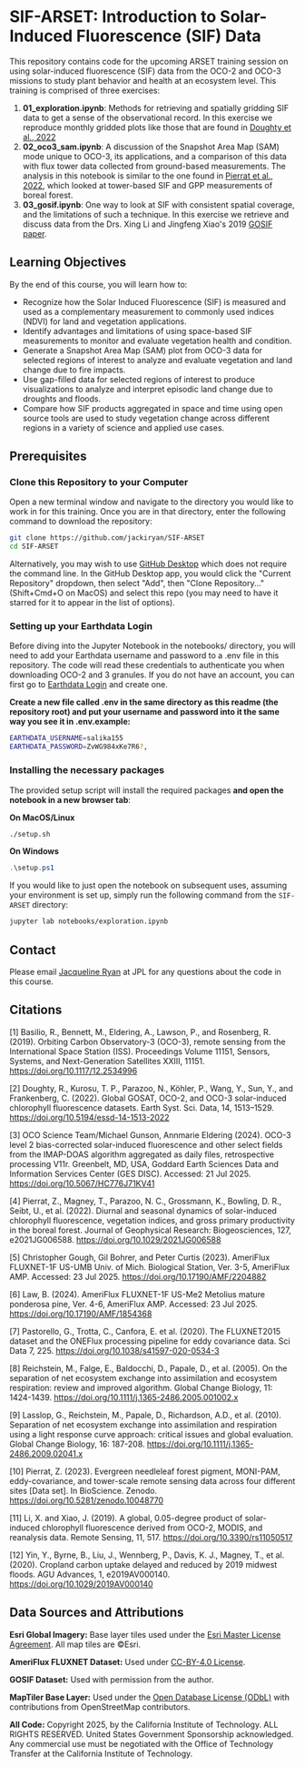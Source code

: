 # SIF-ARSET: Introduction to Solar-Induced Fluorescence (SIF) Data

This repository contains code for the upcoming ARSET training session on using solar-induced fluorescence (SIF) data from the OCO-2 and OCO-3 missions to study plant behavior and health at an ecosystem level. This training is comprised of three exercises:

1. **01_exploration.ipynb**: Methods for retrieving and spatially gridding SIF data to get a sense of the observational record. In this exercise we reproduce monthly gridded plots like those that are found in [Doughty et al., 2022](https://doi.org/10.5194/essd-14-1513-2022) 
2. **02_oco3_sam.ipynb**: A discussion of the Snapshot Area Map (SAM) mode unique to OCO-3, its applications, and a comparison of this data with flux tower data collected from ground-based measurements. The analysis in this notebook is similar to the one found in [Pierrat et al., 2022](https://doi.org/10.1029/2021JG006588), which looked at tower-based SIF and GPP measurements of boreal forest.
3. **03_gosif.ipynb**: One way to look at SIF with consistent spatial coverage, and the limitations of such a technique. In this exercise we retrieve and discuss data from the Drs. Xing Li and Jingfeng Xiao's 2019 [GOSIF paper](https://doi.org/10.3390/rs11050517).

## Learning Objectives

By the end of this course, you will learn how to:

* Recognize how the Solar Induced Fluorescence (SIF) is measured and used as a complementary measurement to commonly used indices (NDVI) for land and vegetation applications.
* Identify advantages and limitations of using space-based SIF measurements to monitor and evaluate vegetation health and condition.
* Generate a Snapshot Area Map (SAM) plot from OCO-3 data for selected regions of interest to analyze and evaluate vegetation and land change due to fire impacts.
* Use gap-filled data for selected regions of interest to produce visualizations to analyze and interpret episodic land change due to droughts and floods.
* Compare how SIF products aggregated in space and time using open source tools are used to study vegetation change across different regions in a variety of science and applied use cases.

## Prerequisites

### Clone this Repository to your Computer

Open a new terminal window and navigate to the directory you would like to work in for this training. Once you are in that directory, enter the following command to download the repository:

```bash
git clone https://github.com/jackiryan/SIF-ARSET
cd SIF-ARSET
```

Alternatively, you may wish to use [GitHub Desktop](https://desktop.github.com/download/) which does not require the command line. In the GitHub Desktop app, you would click the "Current Repository" dropdown, then select "Add", then "Clone Repository..." (Shift+Cmd+O on MacOS) and select this repo (you may need to have it starred for it to appear in the list of options). 

### Setting up your Earthdata Login

Before diving into the Jupyter Notebook in the notebooks/ directory, you will need to add your Earthdata username and password to a .env file in this repository. The code will read these credentials to authenticate you when downloading OCO-2 and 3 granules. If you do not have an account, you can first go to [Earthdata Login](https://urs.earthdata.nasa.gov/) and create one. 

**Create a new file called .env in the same directory as this readme (the repository root) and put your username and password into it the same way you see it in .env.example:**

```bash
EARTHDATA_USERNAME=salika155	
EARTHDATA_PASSWORD=ZvWG984xKe7R6?,
```

### Installing the necessary packages

The provided setup script will install the required packages **and open the notebook in a new browser tab**:

**On MacOS/Linux**
```bash
./setup.sh
```

**On Windows**
```powershell
.\setup.ps1
```

If you would like to just open the notebook on subsequent uses, assuming your environment is set up, simply run the following command from the `SIF-ARSET` directory:

```bash
jupyter lab notebooks/exploration.ipynb
```

## Contact

Please email [Jacqueline Ryan](mailto:Jacqueline.Ryan@jpl.nasa.gov) at JPL for any questions about the code in this course.

## Citations

[1] Basilio, R., Bennett, M., Eldering, A., Lawson, P., and Rosenberg, R. (2019). Orbiting Carbon Observatory-3 (OCO-3), remote sensing from the International Space Station (ISS). Proceedings Volume 11151, Sensors, Systems, and Next-Generation Satellites XXIII, 11151. https://doi.org/10.1117/12.2534996

[2] Doughty, R., Kurosu, T. P., Parazoo, N., Köhler, P., Wang, Y., Sun, Y., and Frankenberg, C. (2022). Global GOSAT, OCO-2, and OCO-3 solar-induced chlorophyll fluorescence datasets. Earth Syst. Sci. Data, 14, 1513–1529. https://doi.org/10.5194/essd-14-1513-2022

[3] OCO Science Team/Michael Gunson, Annmarie Eldering (2024). OCO-3 level 2 bias-corrected solar-induced fluorescence and other select fields from the IMAP-DOAS algorithm aggregated as daily files, retrospective processing V11r. Greenbelt, MD, USA, Goddard Earth Sciences Data and Information Services Center (GES DISC). Accessed: 21 Jul 2025. https://doi.org/10.5067/HC776J71KV41

[4] Pierrat, Z., Magney, T., Parazoo, N. C., Grossmann, K., Bowling, D. R., Seibt, U., et al. (2022). Diurnal and seasonal dynamics of solar-induced chlorophyll fluorescence, vegetation indices, and gross primary productivity in the boreal forest. Journal of Geophysical Research: Biogeosciences, 127, e2021JG006588. https://doi.org/10.1029/2021JG006588

[5] Christopher Gough, Gil Bohrer, and Peter Curtis (2023). AmeriFlux FLUXNET-1F US-UMB Univ. of Mich. Biological Station, Ver. 3-5, AmeriFlux AMP. Accessed: 23 Jul 2025. https://doi.org/10.17190/AMF/2204882

[6] Law, B. (2024). AmeriFlux FLUXNET-1F US-Me2 Metolius mature ponderosa pine, Ver. 4-6, AmeriFlux AMP. Accessed: 23 Jul 2025. https://doi.org/10.17190/AMF/1854368

[7] Pastorello, G., Trotta, C., Canfora, E. et al. (2020). The FLUXNET2015 dataset and the ONEFlux processing pipeline for eddy covariance data. Sci Data 7, 225. https://doi.org/10.1038/s41597-020-0534-3

[8] Reichstein, M., Falge, E., Baldocchi, D., Papale, D., et al. (2005).  On the separation of net ecosystem exchange into assimilation and ecosystem respiration: review and improved algorithm. Global Change Biology, 11: 1424-1439. https://doi.org/10.1111/j.1365-2486.2005.001002.x

[9] Lasslop, G., Reichstein, M., Papale, D., Richardson, A.D., et al. (2010). Separation of net ecosystem exchange into assimilation and respiration using a light response curve approach: critical issues and global evaluation. Global Change Biology, 16: 187-208. https://doi.org/10.1111/j.1365-2486.2009.02041.x

[10] Pierrat, Z. (2023). Evergreen needleleaf forest pigment, MONI-PAM, eddy-covariance, and tower-scale remote sensing data across four different sites [Data set]. In BioScience. Zenodo. https://doi.org/10.5281/zenodo.10048770

[11] Li, X. and Xiao, J. (2019). A global, 0.05-degree product of solar-induced chlorophyll fluorescence derived from OCO-2, MODIS, and reanalysis data. Remote Sensing, 11, 517. https://doi.org/10.3390/rs11050517

[12] Yin, Y., Byrne, B., Liu, J., Wennberg, P., Davis, K. J., Magney, T., et al. (2020). Cropland carbon uptake delayed and reduced by 2019 midwest floods. AGU Advances, 1, e2019AV000140. https://doi.org/10.1029/2019AV000140


## Data Sources and Attributions

**Esri Global Imagery:** Base layer tiles used under the [Esri Master License Agreement](https://www.esri.com/content/dam/esrisites/en-us/media/legal/ma-full/ma-full.pdf). All map tiles are ©Esri.

**AmeriFlux FLUXNET Dataset:** Used under [CC-BY-4.0 License](https://ameriflux.lbl.gov/sites/siteinfo/US-Me2#data-citation).

**GOSIF Dataset:** Used with permission from the author.

**MapTiler Base Layer:** Used under the [Open Database License (ODbL)](https://opendatacommons.org/licenses/odbl/) with contributions from OpenStreetMap contributors.

**All Code:** Copyright 2025, by the California Institute of Technology. ALL RIGHTS RESERVED. United States Government Sponsorship acknowledged. Any commercial use must be negotiated with the Office of Technology Transfer at the California Institute of Technology.